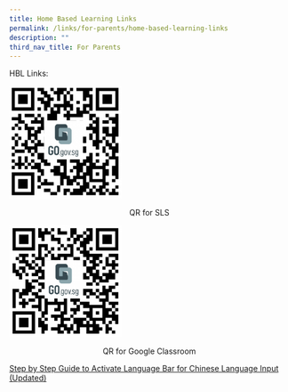 ```yaml
---
title: Home Based Learning Links
permalink: /links/for-parents/home-based-learning-links
description: ""
third_nav_title: For Parents
---
```

HBL Links:  


<img src="/images/SLS-QR-300x300.png"  
style="width:40%">
<p style="text-align:center;">QR for SLS</p>

<img src="/images/SLS_QR.png"  
style="width:40%">
<p style="text-align:center;">QR for Google Classroom</p>

  

[Step by Step Guide to Activate Language Bar for Chinese Language Input (Updated)](/files/Step-by-Step-Guide-to-Activate-Language-Bar-for-Chinese-Language-Input-Updated.pdf)
